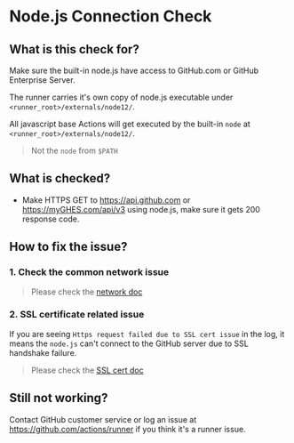 # Node.js Connection Check

## What is this check for?

Make sure the built-in node.js have access to GitHub.com or GitHub Enterprise Server.

The runner carries it's own copy of node.js executable under `<runner_root>/externals/node12/`.

All javascript base Actions will get executed by the built-in `node` at `<runner_root>/externals/node12/`.

> Not the `node` from `$PATH`

## What is checked?

- Make HTTPS GET to https://api.github.com or https://myGHES.com/api/v3 using node.js, make sure it gets 200 response code.

## How to fix the issue?

### 1. Check the common network issue
  
  > Please check the [network doc](./network.md)

### 2. SSL certificate related issue

  If you are seeing `Https request failed due to SSL cert issue` in the log, it means the `node.js` can't connect to the GitHub server due to SSL handshake failure.
  > Please check the [SSL cert doc](./sslcert.md)
  
## Still not working?

Contact GitHub customer service or log an issue at https://github.com/actions/runner if you think it's a runner issue.